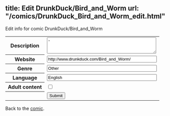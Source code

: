 title: Edit DrunkDuck/Bird_and_Worm
url: "/comics/DrunkDuck_Bird_and_Worm_edit.html"
---
Edit info for comic DrunkDuck/Bird_and_Worm

<form name="comic" action="http://gaepostmail.appspot.com/comic/" method="post">
<table class="comicinfo">
<tr>
<th>Description</th><td><textarea name="description" cols="40" rows="3">-</textarea></td>
</tr>
<tr>
<th>Website</th><td><input type="text" name="url" value="http://www.drunkduck.com/Bird_and_Worm/" size="40"/></td>
</tr>
<tr>
<th>Genre</th><td><input type="text" name="genre" value="Other" size="40"/></td>
</tr>
<tr>
<th>Language</th><td><input type="text" name="language" value="English" size="40"/></td>
</tr>
<tr>
<th>Adult content</th><td><input type="checkbox" name="adult" value="adult" /></td>
</tr>
<tr>
<th></th><td>
<input type="hidden" name="comic" value="DrunkDuck_Bird_and_Worm" />
<input type="submit" name="submit" value="Submit" />
</td>
</tr>
</table>
</form>

Back to the [comic](DrunkDuck_Bird_and_Worm.html).
